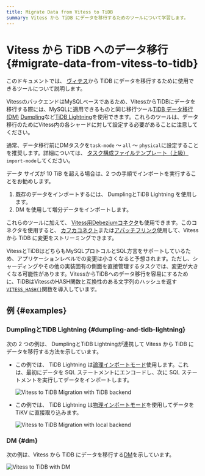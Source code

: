 ```yaml
---
title: Migrate Data from Vitess to TiDB
summary: Vitess から TiDB にデータを移行するためのツールについて学習します。
---
```


# Vitess から TiDB へのデータ移行 {#migrate-data-from-vitess-to-tidb}

このドキュメントでは、 [ヴィテス](https://vitess.io/)から TiDB にデータを移行するために使用できるツールについて説明します。

VitessのバックエンドはMySQLベースであるため、VitessからTiDBにデータを移行する際には、MySQLに適用できるものと同じ移行ツール[TiDB データ移行 (DM)](/dm/dm-overview.md) [Dumpling](/dumpling-overview.md)など[TiDB Lightning](/tidb-lightning/tidb-lightning-overview.md)を使用できます。これらのツールは、データ移行のためにVitess内の各シャードに対して設定する必要があることに注意してください。

通常、データ移行前にDMタスクを`task-mode` ～ `all` ～ `physical`に設定することを推奨します。詳細については、 [タスク構成ファイルテンプレート（上級）](/dm/task-configuration-file-full.md#task-configuration-file-template-advanced) `import-mode`してください。

データ サイズが 10 TiB を超える場合は、2 つの手順でインポートを実行することをお勧めします。

1.  既存のデータをインポートするには、 DumplingとTiDB Lightning を使用します。
2.  DM を使用して増分データをインポートします。

これらのツールに加えて、 [Vitess用Debeziumコネクタ](https://debezium.io/documentation/reference/connectors/vitess.html)も使用できます。このコネクタを使用すると、 [カフカコネクト](https://kafka.apache.org/documentation/#connect)または[アパッチフリンク](https://nightlies.apache.org/flink/flink-docs-stable/)使用して、Vitess から TiDB に変更をストリーミングできます。

VitessとTiDBはどちらもMySQLプロトコルとSQL方言をサポートしているため、アプリケーションレベルでの変更は小さくなると予想されます。ただし、シャーディングやその他の実装固有の側面を直接管理するタスクでは、変更が大きくなる可能性があります。VitessからTiDBへのデータ移行を容易にするために、TiDBはVitessのHASH関数と互換性のある文字列のハッシュを返す[`VITESS_HASH()`](/functions-and-operators/tidb-functions.md)関数を導入しています。

## 例 {#examples}

### DumplingとTiDB Lightning {#dumpling-and-tidb-lightning}

次の 2 つの例は、 DumplingとTiDB Lightningが連携して Vitess から TiDB にデータを移行する方法を示しています。

-   この例では、 TiDB Lightning は[論理インポートモード](/tidb-lightning/tidb-lightning-logical-import-mode.md)使用します。これは、最初にデータを SQL ステートメントにエンコードし、次に SQL ステートメントを実行してデータをインポートします。

    ![Vitess to TiDB Migration with TiDB backend](https://docs-download.pingcap.com/media/images/docs/vitess_to_tidb.png)

-   この例では、 TiDB Lightning は[物理インポートモード](/tidb-lightning/tidb-lightning-physical-import-mode.md)を使用してデータを TiKV に直接取り込みます。

    ![Vitess to TiDB Migration with local backend](https://docs-download.pingcap.com/media/images/docs/vitess_to_tidb_dumpling_local.png)

### DM {#dm}

次の例は、Vitess から TiDB にデータを移行する[DM](/dm/dm-overview.md)を示しています。

![Vitess to TiDB with DM](https://docs-download.pingcap.com/media/images/docs/vitess_to_tidb_dm.png)
